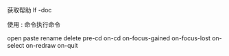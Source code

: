 获取帮助
lf -doc

使用 : 命令执行命令

open
paste
rename
delete
pre-cd
on-cd
on-focus-gained
on-focus-lost
on-select
on-redraw
on-quit

